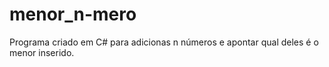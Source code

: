 # menor_n-mero
Programa criado em C# para adicionas n números e apontar qual deles é o menor inserido.
